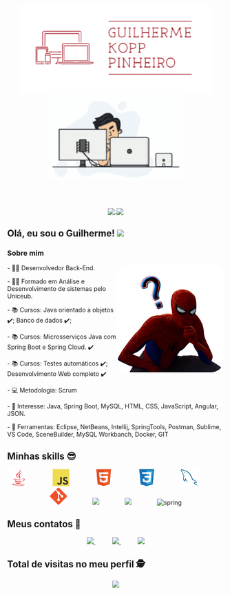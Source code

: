 <p align="center">
  <a href="#">
    <img align="center" width="450" src="MySlogan.png" />
  </a>
  <a href="#">
    <img align="center" width="320" src="programmer.gif" />
  </a>
</p>
</br>
</br>
<p align="center">
  <a href="https://github.com/anuraghazra/github-readme-stats">
    <img
      align="center"
      src="https://github-readme-stats.vercel.app/api/top-langs/?username=guilhermekopp&layout=compact&langs_count=7&theme=dracula"
    />
  </a>
  <a href="https://github.com/anuraghazra/github-readme-stats">
    <img
      align="center"
      height="190"
      src="https://github-readme-stats.vercel.app/api?username=guilhermekopp&show_icons=true&theme=dracula&include_all_commits=true&count_private=true"
    />
  </a>
</p>

## Olá, eu sou o Guilherme! <img src="https://raw.githubusercontent.com/iampavangandhi/iampavangandhi/master/gifs/Hi.gif" width="30px"></h2>

### Sobre mim
<div style="display: inline_block">
<img align="right" width="250" height="250" style="border-radius:30px;" src="static-assets-upload10422000285825553788.gif?raw=true" />
<p> - 👨‍💻 Desenvolvedor Back-End. </p>
<p> - 👨‍🎓 Formado em Análise e Desenvolvimento de sistemas pelo Uniceub. </p>
<p> - 📚 Cursos: Java orientado a objetos ✔️; Banco de dados ✔️; </p>
<p> - 📚 Cursos: Microsserviços Java com Spring Boot e Spring Cloud. ✔️ </p>
<p> - 📚 Cursos: Testes automáticos ✔️; Desenvolvimento Web completo ✔️ </p>
<p> - 💻 Metodologia: Scrum </p>
<p> - 🎯 Interesse: Java, Spring Boot, MySQL, HTML, CSS, JavaScript, Angular, JSON. </p>
<p> - 🚀 Ferramentas: Eclipse, NetBeans, Intellij, SpringTools, Postman, Sublime, VS Code, SceneBuilder, MySQL Workbanch, Docker, GIT </p>
  
</div>

## Minhas skills :sunglasses:
<div align="center">
    <img height="40" src="https://raw.githubusercontent.com/devicons/devicon/master/icons/java/java-plain.svg">
    &nbsp;&nbsp;&nbsp;&nbsp;&nbsp;&nbsp;&nbsp;&nbsp;&nbsp;&nbsp;&nbsp;&nbsp;&nbsp;
    <img height="40" src="https://raw.githubusercontent.com/devicons/devicon/master/icons/javascript/javascript-original.svg">
    &nbsp;&nbsp;&nbsp;&nbsp;&nbsp;&nbsp;&nbsp;&nbsp;&nbsp;&nbsp;&nbsp;&nbsp;&nbsp;
    <img height="40" src="https://raw.githubusercontent.com/devicons/devicon/master/icons/html5/html5-original.svg">
    &nbsp;&nbsp;&nbsp;&nbsp;&nbsp;&nbsp;&nbsp;&nbsp;&nbsp;&nbsp;&nbsp;&nbsp;&nbsp;
    <img height="40" src="https://raw.githubusercontent.com/devicons/devicon/master/icons/css3/css3-original.svg">
    &nbsp;&nbsp;&nbsp;&nbsp;&nbsp;&nbsp;&nbsp;&nbsp;&nbsp;&nbsp;&nbsp;&nbsp;&nbsp;
    <img height="40" src="https://raw.githubusercontent.com/devicons/devicon/master/icons/mysql/mysql-original.svg">
     &nbsp;&nbsp;&nbsp;&nbsp;&nbsp;&nbsp;&nbsp;&nbsp;&nbsp;&nbsp;&nbsp;&nbsp;&nbsp;
    <img height="40" src="https://raw.githubusercontent.com/devicons/devicon/master/icons/git/git-original.svg">
    &nbsp;&nbsp;&nbsp;&nbsp;&nbsp;&nbsp;&nbsp;&nbsp;&nbsp;&nbsp;&nbsp;&nbsp;&nbsp;
    <img height="40" src="https://1.bp.blogspot.com/-ZExVDWf32W4/XJP4C14MavI/AAAAAAAAJSU/wKCAeLwLMWY6BkoQH5On036zZ1lEzb88QCK4BGAYYCw/s1600/logo%2Bjson%2Bicon.png">
    &nbsp;&nbsp;&nbsp;&nbsp;&nbsp;&nbsp;&nbsp;&nbsp;&nbsp;&nbsp;&nbsp;&nbsp;&nbsp;
    <img height="40" src="https://www.pngrepo.com/png/353396/180/angular-icon.png">
    &nbsp;&nbsp;&nbsp;&nbsp;&nbsp;&nbsp;&nbsp;&nbsp;&nbsp;&nbsp;&nbsp;&nbsp;&nbsp;
    <img height="40" src="https://www.vectorlogo.zone/logos/springio/springio-icon.svg" alt="spring" >
  
</div>

## Meus contatos :iphone:

<p align="center">
    <a href="https://github.com/GuilhermeKopp">
        <img  src="https://img.shields.io/badge/github-%23100000.svg?&style=for-the-badge&logo=github&logoColor=white&link=mailto:https://github.com/GuilhermeKopp">
    </a>
    &nbsp;&nbsp;&nbsp;&nbsp;&nbsp;&nbsp;&nbsp;&nbsp;&nbsp;
    <a href="mailto:guikopp19@gmail.com">
        <img src="https://img.shields.io/badge/gmail-D14836?&style=for-the-badge&logo=gmail&logoColor=white&link=mailto:guikopp19@gmail.com">
    </a>
    &nbsp;&nbsp;&nbsp;&nbsp;&nbsp;&nbsp;&nbsp;&nbsp;&nbsp;
    <a href="https://www.linkedin.com/in/guilhermekopppinheiro/">
        <img src="https://img.shields.io/badge/linkedin-%230077B5.svg?&style=for-the-badge&logo=linkedin&logoColor=white&link=mailto:https://www.linkedin.com/in/guilhermekopppinheiro/">
    </a>
</p>

<p align="center"> 

 ## Total de visitas no meu perfil :detective: <br>
 <p align="center"> 
   <img alingn="center" src="https://profile-counter.glitch.me/GuilhermeKopp/count.svg" />
 </p>

</p>
